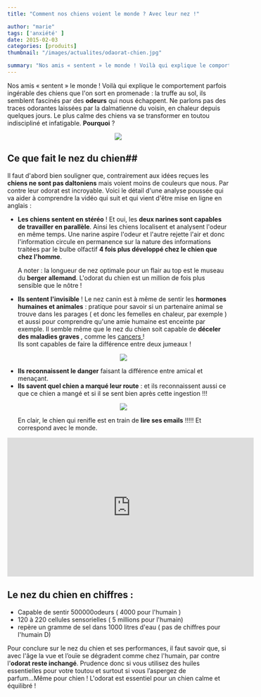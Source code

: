 ```yaml
---
title: "Comment nos chiens voient le monde ? Avec leur nez !"

author: "marie"
tags: ['anxiété' ]
date: 2015-02-03
categories: [produits]
thumbnail: "/images/actualites/odaorat-chien.jpg"

summary: "Nos amis « sentent » le monde ! Voilà qui explique le comportement parfois ingérable des chiens que l'on sot en promenade : la truffe au sol, ils semblent fascinés par des odeurs qui nous échappent."
---
```


Nos amis « sentent » le monde ! Voilà qui explique le comportement parfois ingérable des chiens que l'on sort en promenade : la truffe au sol, ils semblent fascinés par des **odeurs** qui nous échappent. Ne parlons pas des traces odorantes laissées par la dalmatienne du voisin, en chaleur depuis quelques jours. Le plus calme des chiens va se transformer en toutou indiscipliné et infatigable.
**Pourquoi** ?

<p align="center"><img src= "/images/actualites/odaorat-chien.jpg"></p>

## Ce que fait le nez du chien##
Il faut d'abord bien souligner que, contrairement aux idées reçues les **chiens ne sont pas daltoniens** mais voient moins de couleurs que nous. Par contre leur odorat est incroyable. Voici le détail d'une analyse poussée qui va aider à comprendre la vidéo qui suit et qui vient d'être mise en ligne en anglais :

<ul><li><b>Les chiens sentent en stéréo</b> !  Et oui, les <b>deux narines sont capables de travailler en parallèle</b>. Ainsi les chiens localisent et analysent l'odeur en même temps. Une narine aspire l'odeur et l'autre rejette l'air et donc l'information circule en permanence sur la nature des informations traitées par le bulbe olfactif <b>4 fois plus développé chez le chien que chez l'homme</b>.


 A noter : la longueur de nez optimale pour un flair au top est le museau du <b>berger allemand</b>. L'odorat du chien est un million de fois plus sensible que le nôtre !</li>
<li><b> Ils sentent l'invisible</b> ! Le nez canin est à même de sentir les <b>hormones humaines et animales</b> : pratique pour savoir si un partenaire animal se trouve dans les parages ( et donc les femelles en chaleur, par exemple ) et aussi pour comprendre qu'une amie humaine est enceinte par exemple. Il semble même que le nez du chien soit capable de <b> déceler des maladies graves </b>, comme les <a href="http://www.3piliers.com/l--olfaction-et-son-utilisation/chien-depistage-de-cancer.htm " target="_blank"> cancers </a> !</li>
Ils sont capables de faire la différence entre deux jumeaux !

<p align="center"><img src= "/images/actualites/falir-chien.jpg"></p>

<li><b>Ils reconnaissent le danger</b> faisant la différence entre amical et menaçant.  </li>
<li> <b> Ils savent quel chien a marqué leur route</b> : et ils reconnaissent aussi ce que ce chien a mangé et si il se sent bien après cette ingestion !!!</li>

<p align="center"><img src= "/images/actualites/analyse-chien-nez.jpg"></p>
En clair, le chien qui renifle est en train de <b>lire ses emails</b> !!!!! Et correspond avec le monde.
</ul>



<p align="center"><iframe width="560" height="315" src="https://www.youtube.com/embed/p7fXa2Occ_U" frameborder="0" allowfullscreen></iframe>


## Le nez du chien en chiffres :
<ul><li> Capable de sentir 500000odeurs ( 4000 pour l'humain )</li>
<li> 120 à 220 cellules sensorielles ( 5 millions pour l'humain)</li>
<li> repère un gramme de sel dans 1000 litres d'eau ( pas de chiffres pour l'humain D)</li> </ul>

Pour conclure sur le nez du chien et ses performances, il faut savoir que, si avec l'âge la vue et l’ouïe se dégradent comme chez l'humain, par contre l'<b>odorat reste inchangé</b>.
Prudence donc si vous utilisez des huiles essentielles pour votre toutou et surtout si vous l’aspergez de parfum...Même pour chien ! L'odorat est essentiel pour un chien calme et équilibré !
